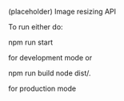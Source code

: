 (placeholder)
Image resizing API

To run either do:

npm run start

for development mode
or

npm run build
node dist/. 

for production mode
